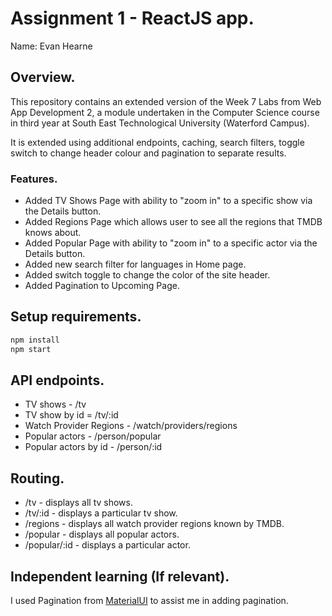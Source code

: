 # Assignment 1 - ReactJS app.

Name: Evan Hearne

## Overview.

This repository contains an extended version of the Week 7 Labs from Web App Development 2, a module undertaken in the Computer Science course in third year at South East Technological University (Waterford Campus).

It is extended using additional endpoints, caching, search filters, toggle switch to change header colour and pagination to separate results.

### Features.
 
+ Added TV Shows Page with ability to "zoom in" to a specific show via the Details button.
+ Added Regions Page which allows user to see all the regions that TMDB knows about.
+ Added Popular Page with ability to "zoom in" to a specific actor via the Details button.
+ Added new search filter for languages in Home page.
+ Added switch toggle to change the color of the site header.
+ Added Pagination to Upcoming Page.

## Setup requirements.

```bash
npm install
npm start
```

## API endpoints.

+ TV shows - /tv
+ TV show by id = /tv/:id
+ Watch Provider Regions - /watch/providers/regions
+ Popular actors - /person/popular
+ Popular actors by id - /person/:id

## Routing.

+ /tv - displays all tv shows.
+ /tv/:id - displays a particular tv show.
+ /regions - displays all watch provider regions known by TMDB.
+ /popular - displays all popular actors.
+ /popular/:id - displays a particular actor.

## Independent learning (If relevant).

I used Pagination from [MaterialUI](https://mui.com/material-ui/react-pagination/) to assist me in adding pagination.